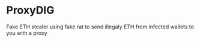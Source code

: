 # ProxyDIG
Fake ETH stealer using fake rat to send illegaly ETH from infected wallets to you with a proxy
